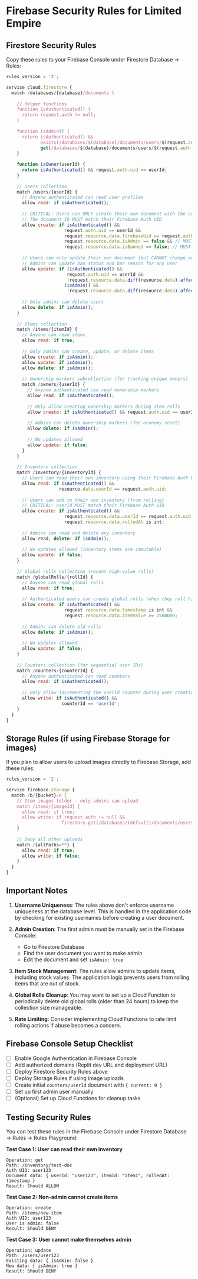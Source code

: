 # Firebase Security Rules for Limited Empire

## Firestore Security Rules

Copy these rules to your Firebase Console under Firestore Database → Rules:

```javascript
rules_version = '2';

service cloud.firestore {
  match /databases/{database}/documents {
    
    // Helper functions
    function isAuthenticated() {
      return request.auth != null;
    }
    
    function isAdmin() {
      return isAuthenticated() && 
             exists(/databases/$(database)/documents/users/$(request.auth.uid)) &&
             get(/databases/$(database)/documents/users/$(request.auth.uid)).data.isAdmin == true;
    }
    
    function isOwner(userId) {
      return isAuthenticated() && request.auth.uid == userId;
    }
    
    // Users collection
    match /users/{userId} {
      // Anyone authenticated can read user profiles
      allow read: if isAuthenticated();
      
      // CRITICAL: Users can ONLY create their own document with the correct firebaseUid
      // The document ID MUST match their Firebase Auth UID
      allow create: if isAuthenticated() && 
                      request.auth.uid == userId &&
                      request.resource.data.firebaseUid == request.auth.uid &&
                      request.resource.data.isAdmin == false && // MUST be false - admins set manually
                      request.resource.data.isBanned == false; // MUST be false on creation
      
      // Users can only update their own document (but CANNOT change admin status, ban status, userId, or firebaseUid)
      // Admins can update ban status and ban reason for any user
      allow update: if (isAuthenticated() &&
                       request.auth.uid == userId && 
                       !request.resource.data.diff(resource.data).affectedKeys().hasAny(['isAdmin', 'isBanned', 'banReason', 'userId', 'firebaseUid'])) ||
                      (isAdmin() &&
                       !request.resource.data.diff(resource.data).affectedKeys().hasAny(['isAdmin', 'userId', 'firebaseUid']));
      
      // Only admins can delete users
      allow delete: if isAdmin();
    }
    
    // Items collection
    match /items/{itemId} {
      // Anyone can read items
      allow read: if true;
      
      // Only admins can create, update, or delete items
      allow create: if isAdmin();
      allow update: if isAdmin();
      allow delete: if isAdmin();
      
      // Ownership markers subcollection (for tracking unique owners)
      match /owners/{userId} {
        // Anyone authenticated can read ownership markers
        allow read: if isAuthenticated();
        
        // Only allow creating ownership markers during item rolls
        allow create: if isAuthenticated() && request.auth.uid == userId;
        
        // Admins can delete ownership markers (for economy reset)
        allow delete: if isAdmin();
        
        // No updates allowed
        allow update: if false;
      }
    }
    
    // Inventory collection
    match /inventory/{inventoryId} {
      // Users can read their own inventory using their Firebase Auth UID
      allow read: if isAuthenticated() && 
                    resource.data.userId == request.auth.uid;
      
      // Users can add to their own inventory (from rolling)
      // CRITICAL: userId MUST match their Firebase Auth UID
      allow create: if isAuthenticated() && 
                      request.resource.data.userId == request.auth.uid &&
                      request.resource.data.rolledAt is int;
      
      // Admins can read and delete any inventory
      allow read, delete: if isAdmin();
      
      // No updates allowed (inventory items are immutable)
      allow update: if false;
    }
    
    // Global rolls collection (recent high-value rolls)
    match /globalRolls/{rollId} {
      // Anyone can read global rolls
      allow read: if true;
      
      // Authenticated users can create global rolls (when they roll high-value items)
      allow create: if isAuthenticated() &&
                      request.resource.data.timestamp is int &&
                      request.resource.data.itemValue >= 2500000;
      
      // Admins can delete old rolls
      allow delete: if isAdmin();
      
      // No updates allowed
      allow update: if false;
    }
    
    // Counters collection (for sequential user IDs)
    match /counters/{counterId} {
      // Anyone authenticated can read counters
      allow read: if isAuthenticated();
      
      // Only allow incrementing the userId counter during user creation
      allow write: if isAuthenticated() && 
                     counterId == 'userId';
    }
  }
}
```

## Storage Rules (if using Firebase Storage for images)

If you plan to allow users to upload images directly to Firebase Storage, add these rules:

```javascript
rules_version = '2';

service firebase.storage {
  match /b/{bucket}/o {
    // Item images folder - only admins can upload
    match /items/{imageId} {
      allow read: if true;
      allow write: if request.auth != null && 
                     firestore.get(/databases/(default)/documents/users/$(request.auth.uid)).data.isAdmin == true;
    }
    
    // Deny all other uploads
    match /{allPaths=**} {
      allow read: if true;
      allow write: if false;
    }
  }
}
```

## Important Notes

1. **Username Uniqueness**: The rules above don't enforce username uniqueness at the database level. This is handled in the application code by checking for existing usernames before creating a user document.

2. **Admin Creation**: The first admin must be manually set in the Firebase Console:
   - Go to Firestore Database
   - Find the user document you want to make admin
   - Edit the document and set `isAdmin: true`

3. **Item Stock Management**: The rules allow admins to update items, including stock values. The application logic prevents users from rolling items that are out of stock.

4. **Global Rolls Cleanup**: You may want to set up a Cloud Function to periodically delete old global rolls (older than 24 hours) to keep the collection size manageable.

5. **Rate Limiting**: Consider implementing Cloud Functions to rate limit rolling actions if abuse becomes a concern.

## Firebase Console Setup Checklist

- [ ] Enable Google Authentication in Firebase Console
- [ ] Add authorized domains (Replit dev URL and deployment URL)
- [ ] Deploy Firestore Security Rules above
- [ ] Deploy Storage Rules if using image uploads
- [ ] Create initial `counters/userId` document with `{ current: 0 }`
- [ ] Set up first admin user manually
- [ ] (Optional) Set up Cloud Functions for cleanup tasks

## Testing Security Rules

You can test these rules in the Firebase Console under Firestore Database → Rules → Rules Playground:

**Test Case 1: User can read their own inventory**
```
Operation: get
Path: /inventory/test-doc
Auth UID: user123
Document data: { userId: "user123", itemId: "item1", rolledAt: timestamp }
Result: Should ALLOW
```

**Test Case 2: Non-admin cannot create items**
```
Operation: create
Path: /items/new-item
Auth UID: user123
User is admin: false
Result: Should DENY
```

**Test Case 3: User cannot make themselves admin**
```
Operation: update
Path: /users/user123
Existing data: { isAdmin: false }
New data: { isAdmin: true }
Result: Should DENY
```
